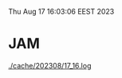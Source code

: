 Thu Aug 17 16:03:06 EEST 2023
# JAM
<a href='./cache/202308/17_16.log'>./cache/202308/17_16.log</a>
